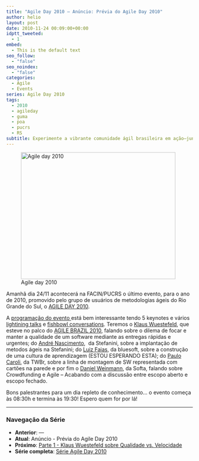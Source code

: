 ```yaml
---
title: "Agile Day 2010 – Anúncio: Prévia do Agile Day 2010"
author: helio
layout: post
date: 2010-11-24 00:09:00+00:00
idptt_tweeted:
  - 1
embed:
  - This is the default text
seo_follow:
  - "false"
seo_noindex:
  - "false"
categories:
  - Agile
  - Events
series: Agile Day 2010
tags:
  - 2010
  - agileday
  - guma
  - poa
  - pucrs
  - RS
subtitle: Experimente a vibrante comunidade ágil brasileira em ação—junte-se aos praticantes apaixonados de Porto Alegre compartilhando experiências reais, falhas e momentos de descoberta em ambiente íntimo de conferência
---
```


<figure id="attachment_217" style="width: 417px" class="wp-caption aligncenter">
<img class="size-full wp-image-217" src="/uploads/2010/11/agileday2010.jpg" alt="Agile day 2010" width="417" height="342" srcset="/uploads/2010/11/agileday2010.jpg 417w, /uploads/2010/11/agileday2010-300x246.jpg 300w" sizes="(max-width: 417px) 100vw, 417px" />
<figcaption class="wp-caption-text">Agile day 2010</figcaption>
</figure>
Amanhã dia 24/11 acontecerá na FACIN/PUCRS o último evento, para o ano de 2010, promovido pelo grupo de usuários de metodologias ágeis do Rio Grande do Sul, o <a title="AGILEDAY 2010" href="http://sites.google.com/site/agileday2010/" target="_blank">AGILE DAY 2010</a>.

A <a title="Programação" href="http://sites.google.com/site/agileday2010/Home/programacao" target="_self">programação do evento </a>está bem interessante tendo 5 keynotes e vários <a title="Lightining talk" href="http://en.wikipedia.org/wiki/Lightning_Talk" target="_blank">lightining talks</a> e <a title="Fishbowl conversation" href="http://en.wikipedia.org/wiki/Fishbowl_(conversation)" target="_self">fishbowl conversations</a>. Teremos o <a title="Klaus" href="http://twitter.com/klauswuestefeld" target="_blank">Klaus Wuestefeld</a>, que esteve no palco do <a title="AGILE BRAZIL2010" href="http://www.agilebrazil.com/2010/pt/index.html" target="_blank">AGILE BRAZIL 2010</a>, falando sobre o dilema de focar e manter a qualidade de um software mediante as entregas rápidas e urgentes; do <a title="André Nascimento" href="http://twitter.com/alnascimento" target="_blank">André Nascimento</a>,  da Stefanini, sobre a implantação de metodos ágeis na Stefanini; do <a title="Luiz Faias" href="http://twitter.com/luizfaias" target="_blank">Luiz Faias</a>, da bluesoft, sobre a construção de uma cultura de aprendizagem (ESTOU ESPERANDO ESTA); do <a title="Paulo Caroli" href="http://twitter.com/paulocaroli" target="_blank">Paulo Caroli</a>, da TWBr, sobre a linha de montagem de SW representada com cartões na parede e por fim o <a title="DAniel Weinmann" href="http://twitter.com/danielweinmann" target="_blank">Daniel Weinmann</a>, da Softa, falando sobre Crowdfunding e Agile &#8211; Acabando com a discussão entre escopo aberto e escopo fechado.

Bons palestrantes para um dia repleto de conhecimento… o evento começa às 08:30h e termina às 19:30! Espero quem for por lá!

---

### **Navegação da Série**

- **Anterior**: —
- **Atual**: Anúncio - Prévia do Agile Day 2010
- **Próximo**: [Parte 1 - Klaus Wuestefeld sobre Qualidade vs. Velocidade](../2010-11-24-agile-day-2010-klaus-wuestefeld/)
- **Série completa**: [Série Agile Day 2010](/pt/series/agile-day-2010/)
